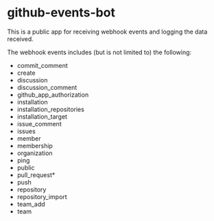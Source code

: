 # github-events-bot
This is a public app for receiving webhook events and logging the data received.

The webhook events includes (but is not limited to) the following:
- commit_comment
- create
- discussion
- discussion_comment
- github_app_authorization
- installation
- installation_repositories
- installation_target
- issue_comment
- issues
- member
- membership
- organization
- ping
- public
- pull_request*
- push
- repository
- repository_import
- team_add
- team
